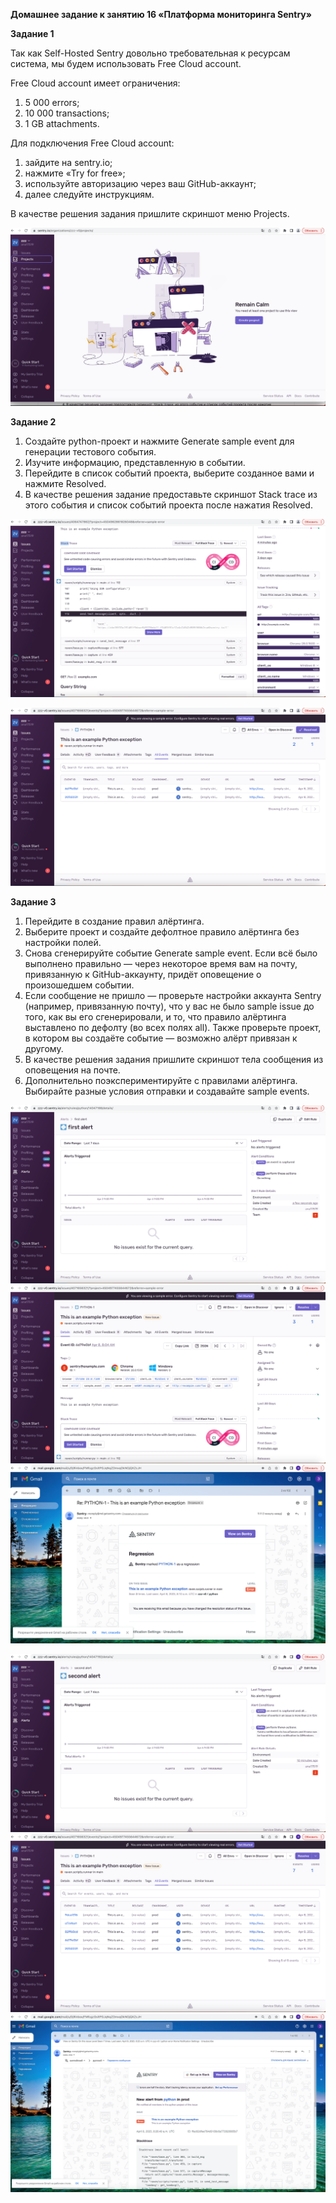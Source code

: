 **Домашнее задание к занятию 16 «Платформа мониторинга Sentry»**

**Задание 1**

Так как Self-Hosted Sentry довольно требовательная к ресурсам система, мы будем использовать Free Сloud account.

Free Cloud account имеет ограничения:

1. 5 000 errors;
2. 10 000 transactions;
3. 1 GB attachments.

Для подключения Free Cloud account:

1. зайдите на sentry.io;
2. нажмите «Try for free»;
3. используйте авторизацию через ваш GitHub-аккаунт;
4. далее следуйте инструкциям.

В качестве решения задания пришлите скриншот меню Projects.

![img.png](../../images/img295.png)

**Задание 2**

1. Создайте python-проект и нажмите Generate sample event для генерации тестового события.
2. Изучите информацию, представленную в событии.
3. Перейдите в список событий проекта, выберите созданное вами и нажмите Resolved.
4. В качестве решения задание предоставьте скриншот Stack trace из этого события и список событий проекта после нажатия Resolved.

![img.png](../../images/img286.png)

![img_2.png](../../images/img288.png)
 
**Задание 3**

1. Перейдите в создание правил алёртинга.
2. Выберите проект и создайте дефолтное правило алёртинга без настройки полей.
3. Снова сгенерируйте событие Generate sample event. Если всё было выполнено правильно — через некоторое время вам на почту, 
привязанную к GitHub-аккаунту, придёт оповещение о произошедшем событии.
4. Если сообщение не пришло — проверьте настройки аккаунта Sentry (например, привязанную почту),
что у вас не было sample issue до того, как вы его сгенерировали, и то, что правило алёртинга выставлено по дефолту (во всех полях all). 
Также проверьте проект, в котором вы создаёте событие — возможно алёрт привязан к другому.
5. В качестве решения задания пришлите скриншот тела сообщения из оповещения на почте.
6. Дополнительно поэкспериментируйте с правилами алёртинга. Выбирайте разные условия отправки и создавайте sample events.

![img_1.png](../../images/img287.png)
![img_3.png](../../images/img289.png)
![img_4.png](../../images/img290.png)


![img.png](../../images/img291.png)
![img_1.png](../../images/img293.png)
![img.png](../../images/img294.png)
